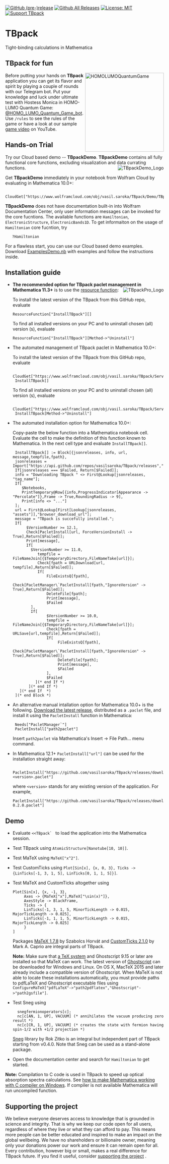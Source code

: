 [![GitHub (pre-)release](https://img.shields.io/github/release/vasilsaroka/TBpack/all.svg)](https://github.com/vasilsaroka/TBpack/releases)
[![Github All Releases](https://img.shields.io/github/downloads/vasilsaroka/TBpack/total.svg)](https://github.com/vasilsaroka/TBpack/releases)
[![License: MIT](https://img.shields.io/badge/License-MIT-yellow.svg)](https://opensource.org/licenses/MIT)
[![Support TBpack](https://img.shields.io/static/v1?label=support&message=5$&color=green&style=flat&logo=paypal)](https://paypal.me/vasilsaroka?locale.x=en_GB)

# TBpack
Tight-binding calculations in Mathematica

## TBpack for fun
[<img align="right" src="https://github.com/vasilsaroka/TBpack/blob/master/Games/HOMOLUMOQuantumGame/HOMOLUMOQuantumGame.png" alt="HOMOLUMOQuantumGame" width="250"/>](https://t.me/HOMO_LUMO_Quantum_Game_bot)

Before putting your hands on **TBpack** application you can get its flavor and spirit by playing a couple of rounds with our Telegram bot. Put your knowledge and luck under ultimate test with Hostess Monica in HOMO-LUMO Quantum Game: [@HOMO_LUMO_Quantum_Game_bot](https://t.me/HOMO_LUMO_Quantum_Game_bot). Use `/rules` to see the rules of the game or have a look at our sample [game video](https://www.youtube.com/watch?v=DUy22OKLgvs) on YouTube.


## Hands-on Trial
Try our Cloud based demo -- **TBpackDemo**. **TBpackDemo** contains all fully functional core functions, excluding visualization and data currating functions. [<img align="right" src="https://github.com/vasilsaroka/TBpack/blob/master/TBpack/TBpackDemo_Logo.png" alt="TBpackDemo_Logo"/>](https://paypal.me/vasilsaroka?locale.x=en_GB)

   
   Get **TBpackDemo** immediately in your notebook from Wolfram Cloud by evaluating in Mathematica 10.0+:
   
       CloudGet["https://www.wolframcloud.com/obj/vasil.saroka/TBpack/Demo/TBpackDemo.wl"]
       
   **TBpackDemo** does not have documentation built-in into Wolfram Documentation Center, only user information messages can be invoked for the core fucntions. The available functions are `Hamiltonian`, `ElectronicStructure`, `ElectronicBands1D`. To get informaiton on the usage of `Hamiltonian` core fucntion, try
   
       ?Hamiltonian
   
   For a flawless start, you can use our Cloud based demo examples. Download [ExamplesDemo.nb](https://www.wolframcloud.com/obj/vasil.saroka/TBpack/Demo/ExamplesDemo.nb) with examples and follow the instructions inside.
       
       
       

## Installation guide
 - **The recommended option for TBpack paclet management in Mathematica 11.3+** is to use the [resource function](https://resources.wolframcloud.com/FunctionRepository/resources/InstallTBpack): [<img align="right" src="https://github.com/vasilsaroka/TBpack/blob/master/TBpack/TBpackPro_Logo.png" alt="TBpackPro_Logo"/>](https://paypal.me/vasilsaroka?locale.x=en_GB)
 
   To install the latest version of the TBpack from this GitHub repo, evaluate
   
       ResourceFunction["InstallTBpack"][]

   To find all installed versions on your PC and to uninstall chosen (all) version (s), evaluate
   
       ResourceFunction["InstallTBpack"][Method->"Uninstall"]
   
 - The automated management of TBpack paclet in Mathematica 10.0+:
 
   To install the latest version of the TBpack from this GitHub repo, evaluate
   
        CloudGet["https://www.wolframcloud.com/obj/vasil.saroka/TBpack/Services/InstallTBpack"];
        InstallTBpack[]
        
   To find all installed versions on your PC and to uninstall chosen (all) version (s), evaluate
   
        CloudGet["https://www.wolframcloud.com/obj/vasil.saroka/TBpack/Services/InstallTBpack"];
        InstallTBpack[Method->"Uninstall"]
        
 - The automated installation option for Mathematica 10.0+:
 
   Copy-paste the below function into a Mathematica notebook cell. Evaluate the cell to make the definition of this function known to Mathematica. In the next cell type and evaluate `InstallTBpack[]`.
   
        InstallTBpack[] := Block[{jsonreleases, info, url, message,tempfile,fpath},
        jsonreleases = Import["https://api.github.com/repos/vasilsaroka/TBpack/releases","JSON"];
        If[jsonreleases === $Failed, Return[$Failed]];
        info = "Downloading TBpack " <> First@Lookup[jsonreleases, "tag_name"];
        If[
           $Notebooks,
           PrintTemporary@Row[{info,ProgressIndicator[Appearance -> "Percolate"]},Frame -> True,RoundingRadius -> 9], 
           Print[info <> "..."]
        ];
        url = First@Lookup[First[Lookup[jsonreleases, "assets"]],"browser_download_url"];
        message = "TBpack is succefully installed.";
        If[
   	         $VersionNumber >= 12.1,
   	         Check[PacletInstall[url, ForceVersionInstall -> True],Return[$Failed]];
   	         Print[message],
   	         If[
    		   $VersionNumber >= 11.0,
                  tempfile = FileNameJoin[{$TemporaryDirectory,FileNameTake[url]}];
                  Check[fpath = URLDownload[url, tempfile],Return[$Failed]];
                  If[
                      FileExistsQ[fpath],
                      Check[PacletManager\`PacletInstall[fpath,"IgnoreVersion" -> True],Return[$Failed]];
                      DeleteFile[fpath];
                      Print[message],
                      $Failed
     		   ],
    		   If[
                      $VersionNumber >= 10.0,
                      tempfile = FileNameJoin[{$TemporaryDirectory,FileNameTake[url]}];
                      Check[fpath = URLSave[url,tempfile],Return[$Failed]];
                      If[
                           FileExistsQ[fpath],
                           Check[PacletManager\`PacletInstall[fpath,"IgnoreVersion" -> True],Return[$Failed]];
                           DeleteFile[fpath];
                           Print[message],
                           $Failed
                      ],
                      $Failed
                 ](* end If *)
              ](* end If *)
          ](* end If  *)
        ](* end Block *) 

 - An alternative manual intallation option for Mathematica 10.0+ is the following. [Download the latest release](https://github.com/vasilsaroka/TBpack/releases), distributed as a `.paclet` file, and install it using the `PacletInstall` function in Mathematica:

        Needs["PacletManager`"]
        PacletInstall["path2paclet"]
        
   Insert `path2paclet` via Mathematica's Insert → File Path... menu command.
   
 - In Mathematica 12.1+ ``PacletInstall["url"]`` can be used for the installation straight away:
        
        PacletInstall["https://github.com/vasilsaroka/TBpack/releases/download/v<version>/TBpack-<version>.paclet"]  
   where `<version>` stands for any existing version of the application. For example,
   
       PacletInstall["https://github.com/vasilsaroka/TBpack/releases/download/v0.2.0/TBpack-0.2.0.paclet"]

   
## Demo
 - Evaluate ``<<TBpack` `` to load the application into the Mathematica session.
 - Test TBpack using `AtomicStructure[Nanotube[10, 10]]`.
 - Test MaTeX using `MaTeX["x^2"]`.
 - Test CustomTicks using `Plot[Sin[x], {x, 0, 3}, Ticks -> {LinTicks[-1, 3, 1, 5], LinTicks[0, 1, 1, 5]}]`.
 - Test MaTeX and CustomTicks altogether using 
     
       Plot[Sin[x], {x, -1, 3}, 
            Axes -> {MaTeX["x"],MaTeX["\sin(x)"]},
            AxesStyle -> BlackFrame, 
            Ticks -> {
            LinTicks[-1, 3, 1, 5, MinorTickLength -> 0.015, MajorTickLength -> 0.025], 
            LinTicks[-1, 1, 1, 5, MinorTickLength -> 0.015, MajorTickLength -> 0.025]
            }
       ]
 
   Packages [MaTeX 1.7.8](https://github.com/szhorvat/MaTeX/releases) by Szabolcs Horvát and [CustomTicks 2.1.0](https://library.wolfram.com/infocenter/Demos/5599/) by Mark A. Caprio are integral parts of TBpack.
   
    **Note:** Make sure that [a TeX system](https://tug.org/begin.html) and Ghostscript 9.15 or later are installed so that MaTeX can work. The latest version of [Ghostscript](https://www.ghostscript.com/download/gsdnld.html) can be downloaded for Windows and Linux. On OS X, MacTeX 2015 and later already include a compatible version of Ghostscript. When MaTeX is not able to locate these installations automatically, you must provide paths to pdfLaTeX and Ghostscript executable files using `ConfigureMaTeX["pdfLaTeX"->"path2pdflatex","Ghostscript"->"path2gsfile"]`.
   
 - Test Sneg using

         snegfermionoperators[c];
         nc[c[AN, 1, UP], VACUUM] (* annihilates the vacuum producing zero result *)
         nc[c[CR, 1, UP], VACUUM] (* creates the state with fermion having spin-1/2 with +1/2 projection *)
     
   [Sneg](http://nrgljubljana.ijs.si/sneg/) library by Rok Zitko is an integral but independent part of TBpack starting from v0.4.0. Note that Sneg can be used as a stand-alone package.

 - Open the documentation center and search for `Hamiltonian` to get started.
 
 **Note:** Compilation to C code is used in TBpack to speed up optical absorption spectra calculations. See [how to make Mathematica working with C compiler on Windows](https://sites.google.com/view/vasilsaroka/wolfram-mathematica). If compiler is not available Mathematica will run uncompiled function.
 

## Supporting the project
   We believe everyone deserves access to knowledge that is grounded in science and integrity. That is why we keep our code open for all users, regardless of where they live or what they can afford to pay. This means more people can be better educated and inspired to make an impact on the global wellbeing. We have no shareholders or billionaire owner, meaning only your donations power our work and ensure it can remain open for all. Every contribution, however big or small, makes a real difference for TBpack future. If you find it useful, consider [supporting the project](https://paypal.me/vasilsaroka?locale.x=en_GB)
. 

